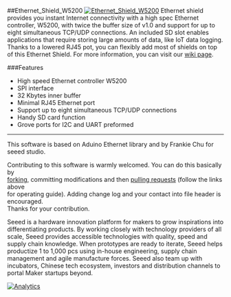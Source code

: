 ##Ethernet_Shield_W5200
[![Ethernet_Shield_W5200](http://www.seeedstudio.com/depot/images/product/5200ethernet.jpg)](http://www.seeedstudio.com/depot/W5200-Ethernet-Shield-p-1577.html)
Ethernet shield provides you instant Internet connectivity with a high spec Ethernet controller, W5200, with twice the buffer size of v1.0 and support for up to eight simultaneous TCP/UDP connections. An included SD slot enables applications that require storing large amounts of data, like IoT data logging. Thanks to a lowered RJ45 pot, you can flexibly add most of shields on top of this Ethernet Shield. For more information, you can visit our [wiki page](http://www.seeedstudio.com/wiki/Ethernet_Shield_V2.0).

###Features
+ High speed Ethernet controller W5200
+ SPI interface
+ 32 Kbytes inner buffer
+ Minimal RJ45 Ethernet port
+ Support up to eight simultaneous TCP/UDP connections
+ Handy SD card function
+ Grove ports for I2C and UART preformed

----

This software is based on Aduino Ethernet library and by Frankie Chu for seeed studio.

Contributing to this software is warmly welcomed. You can do this basically by<br>
[forking](https://help.github.com/articles/fork-a-repo), committing modifications and then [pulling requests](https://help.github.com/articles/using-pull-requests) (follow the links above<br>
for operating guide). Adding change log and your contact into file header is encouraged.<br>
Thanks for your contribution.

Seeed is a hardware innovation platform for makers to grow inspirations into differentiating products. By working closely with technology providers of all scale, Seeed provides accessible technologies with quality, speed and supply chain knowledge. When prototypes are ready to iterate, Seeed helps productize 1 to 1,000 pcs using in-house engineering, supply chain management and agile manufacture forces. Seeed also team up with incubators, Chinese tech ecosystem, investors and distribution channels to portal Maker startups beyond.

[![Analytics](https://ga-beacon.appspot.com/UA-46589105-3/Ethernet_Shield_W5200)](https://github.com/igrigorik/ga-beacon)
